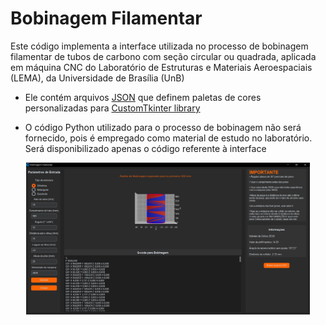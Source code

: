 Bobinagem Filamentar
=======================================================================================================================================

Este código implementa a interface utilizada no processo de bobinagem filamentar de tubos de carbono com seção circular ou quadrada, aplicada em máquina CNC do Laboratório de Estruturas e Materiais Aeroespaciais (LEMA), da Universidade de Brasília (UnB)

* Ele contém arquivos [JSON](https://github.com/a13xe/CTkThemesPack?tab=readme-ov-file) que definem paletas de cores personalizadas para  [CustomTkinter library](https://github.com/TomSchimansky/CustomTkinter)

* O código Python utilizado para o processo de bobinagem não será fornecido, pois é empregado como material de estudo no laboratório. Será disponibilizado apenas o código referente à interface

<div align="center">
<img width=90% src="https://github.com/PedroHenriqueBraga-del/Filament-winding-interface/blob/main/Imagens/interface.JPG?raw=true"/> 
</div>
